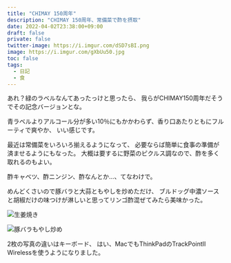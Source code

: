 ```yaml
---
title: "CHIMAY 150周年"
description: "CHIMAY 150周年、常備菜で酢を摂取"
date: 2022-04-02T23:38:00+09:00
draft: false
private: false
twitter-image: https://i.imgur.com/dSD7sBI.png
image: https://i.imgur.com/gXbUu50.jpg
toc: false
tags:
  - 日記
  - 食
---
```


あれ？緑のラベルなんてあったっけと思ったら、
我らがCHIMAY150周年だそうでその記念バージョンとな。

青ラベルよりアルコール分が多い10％にもかかわらず、香り口あたりともにフルーティで爽やか、
いい感じです。

最近は常備菜をいろいろ揃えるようになって、
必要ならば簡単に食事の準備が済ませるようにもなった。
大概は要するに野菜のピクルス調なので、酢を多く取れるのもよい。

酢キャベツ、酢ニンジン、酢なんとか…、てなわけで。

めんどくさいので豚バラと大蒜ともやしを炒めただけ、
ブルドッグ中濃ソースと胡椒だけの味つけが淋しいと思ってリンゴ酢混ぜてみたら美味かった。

![生姜焼き](https://i.imgur.com/GFYfo8E.jpg)

![豚バラもやし炒め](https://i.imgur.com/gXbUu50.jpg)

2枚の写真の違いはキーボード、
はい、MacでもThinkPadのTrackPointII Wirelessを使うようになりました。

